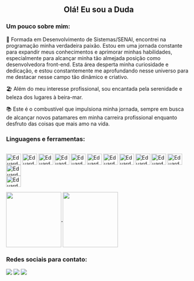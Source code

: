 <h2 align="center">Olá! Eu sou a Duda</h2>

<h3>Um pouco sobre mim:</h3>
<div>
  <p>🤩 Formada em Desenvolvimento de Sistemas/SENAI, encontrei na programação minha verdadeira paixão. Estou em uma jornada constante para expandir meus conhecimentos e aprimorar minhas habilidades, especialmente para alcançar minha tão almejada posição como desenvolvedora front-end. Esta área desperta minha curiosidade e dedicação, e estou constantemente me aprofundando nesse universo para me destacar nesse campo tão dinâmico e criativo.</p>

<p>🏖️ Além do meu interesse profissional, sou encantada pela serenidade e beleza dos lugares à beira-mar.</p>

<p>📚 Este é o combustível que impulsiona minha jornada, sempre em busca de alcançar novos patamares em minha carreira profissional enquanto desfruto das coisas que mais amo na vida.</p>
</div>
<h3>Linguagens e ferramentas:</h3>
<div style="display: flex"><br>
  
  <img align="center" alt="Eduarda-Html" height="30" width="40"
    src="https://cdn.jsdelivr.net/gh/devicons/devicon/icons/html5/html5-original.svg" />
  <img align="center" alt="Eduarda-Css" height="30" width="40"
    src="https://cdn.jsdelivr.net/gh/devicons/devicon/icons/css3/css3-original.svg" />
  <img align="center" alt="Eduarda-Figma" height="30" width="40"
    src="https://cdn.jsdelivr.net/gh/devicons/devicon/icons/figma/figma-original.svg" />
  <img align="center" alt="Eduarda-Js" height="30" width="40"
    src="https://cdn.jsdelivr.net/gh/devicons/devicon/icons/javascript/javascript-original.svg" />
  <img align="center" alt="Eduarda-Ts" height="30" width="40"
    src="https://cdn.jsdelivr.net/gh/devicons/devicon/icons/typescript/typescript-original.svg" />
  <img align="center" alt="Eduarda-Python" height="30" width="40"
    src="https://cdn.jsdelivr.net/gh/devicons/devicon/icons/python/python-original.svg" />
  <img align="center" alt="Eduarda-Php" height="30" width="40"
    src="https://cdn.jsdelivr.net/gh/devicons/devicon/icons/php/php-original.svg" />
  <img align="center" alt="Eduarda-Git" height="30" width="40"
    src="https://cdn.jsdelivr.net/gh/devicons/devicon/icons/git/git-original.svg" />
  <img align="center" alt="Eduarda-Bootstrap" height="30" width="40"
    src="https://cdn.jsdelivr.net/gh/devicons/devicon/icons/bootstrap/bootstrap-original.svg" />
  <img align="center" alt="Eduarda-tailwindcss" height="30" width="40"
    src="https://cdn.jsdelivr.net/gh/devicons/devicon/icons/tailwindcss/tailwindcss-original-wordmark.svg" />
  <img align="center" alt="Eduarda-React-Native" height="30" width="40"
    src="https://cdn.jsdelivr.net/gh/devicons/devicon/icons/react/react-original.svg" />
  <img align="center" alt="Eduarda-Nodejs" height="30" width="40"
    src="https://cdn.jsdelivr.net/gh/devicons/devicon/icons/nodejs/nodejs-original-wordmark.svg" />                           
  <img align="center" alt="Eduarda-SQL" height="30" width="40"
    src="https://cdn.jsdelivr.net/gh/devicons/devicon@latest/icons/mysql/mysql-original-wordmark.svg" />              
</div>

<a href="https://github.com/anuraghazra/github-readme-stats">
  <img height=150 align="center" src="https://github-readme-stats.vercel.app/api?username=mariaeduarda-br" />
</a>
<a href="https://github.com/anuraghazra/convoychat">
  <img height=150 align="center" src="https://github-readme-stats.vercel.app/api/top-langs?username=mariaeduarda-br&layout=compact&langs_count=8&card_width=320" />
</a>

<h3>Redes sociais para contato:</h3>
<div> 
  <a href="https://www.instagram.com/eduarda.brand" target="_blank"><img src="https://img.shields.io/badge/-Instagram-%23E4405F?style=for-the-badge&logo=instagram&logoColor=white" target="_blank"></a>
  <a href="https://www.linkedin.com/in/maria-eduarda-brandao/" target="_blank"><img src="https://img.shields.io/badge/-LinkedIn-%230077B5?style=for-the-badge&logo=linkedin&logoColor=white" target="_blank"></a> 
  <a href="https://t.me/mariaeduarda474" target="_blank"><img src="https://img.shields.io/badge/Telegram-2CA5E0?style=for-the-badge&logo=telegram&logoColor=white" target="_blank"></a> 
</div>

